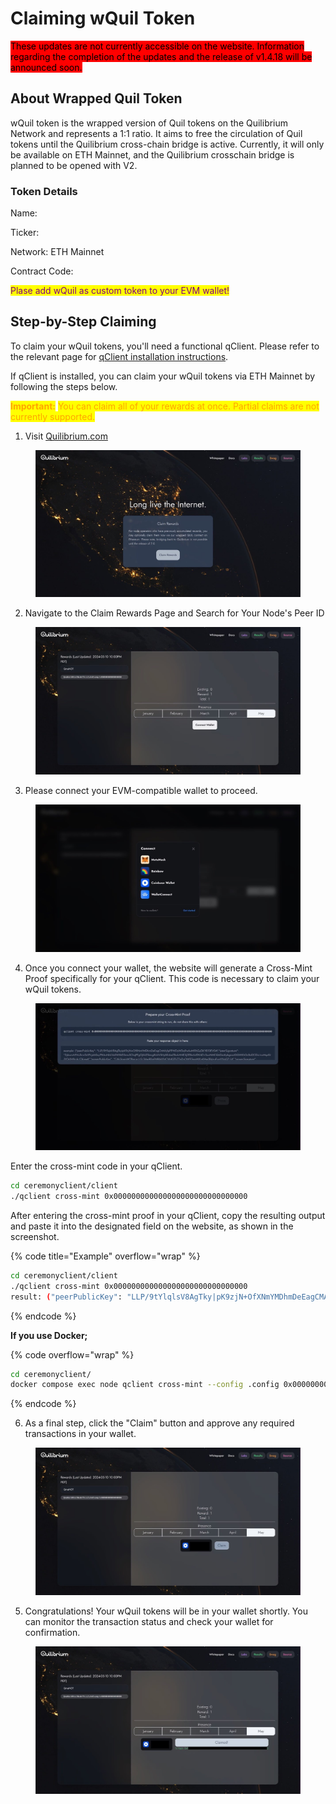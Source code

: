 # Claiming wQuil Token

<mark style="background-color:red;">These updates are not currently accessible on the website. Information regarding the completion of the updates and the release of v1.4.18 will be announced soon.</mark>

## About Wrapped Quil Token

wQuil token is the wrapped version of Quil tokens on the Quilibrium Network and represents a 1:1 ratio. It aims to free the circulation of Quil tokens until the Quilibrium cross-chain bridge is active. Currently, it will only be available on ETH Mainnet, and the Quilibrium crosschain bridge is planned to be opened with V2.

### Token Details

Name:

Ticker:

Network: ETH Mainnet

Contract Code:

<mark style="color:purple;">Plase add wQuil as custom token to your EVM wallet!</mark>

## Step-by-Step Claiming

To claim your wQuil tokens, you'll need a functional qClient. Please refer to the relevant page for [qClient installation instructions](cli-commands.md#installing-qclient).

If qClient is installed, you can claim your wQuil tokens via ETH Mainnet by following the steps below.

<mark style="color:orange;">**Important:**</mark> <mark style="color:orange;"></mark><mark style="color:orange;">You can claim all of your rewards at once. Partial claims are not currently supported.</mark>

1. Visit [Quilibrium.com](https://quilibrium.com)

<figure><img src=".gitbook/assets/1.jpeg" alt=""><figcaption></figcaption></figure>

2. Navigate to the Claim Rewards Page and Search for Your Node's Peer ID

<figure><img src=".gitbook/assets/2.jpeg" alt=""><figcaption></figcaption></figure>

3. Please connect your EVM-compatible wallet to proceed.

<figure><img src=".gitbook/assets/3.jpeg" alt=""><figcaption></figcaption></figure>

4. Once you connect your wallet, the website will generate a Cross-Mint Proof specifically for your qClient. This code is necessary to claim your wQuil tokens.

<figure><img src=".gitbook/assets/4.jpeg" alt=""><figcaption></figcaption></figure>

Enter the cross-mint code in your qClient.&#x20;

```bash
cd ceremonyclient/client
./qclient cross-mint 0x000000000000000000000000000000
```

After entering the cross-mint proof in your qClient, copy the resulting output and paste it into the designated field on the website, as shown in the screenshot.

{% code title="Example" overflow="wrap" %}
```bash
cd ceremonyclient/client
./qclient cross-mint 0x000000000000000000000000000000
result: ("peerPublicKey": "LLP/9tYlqlsV8AgTky|pK9zjN+OfXNmYMDhmDeEagCMAhjfpPPWDyWDq9w6uM19hGyDKYB10EVOA", "peerSignature": "2ybumA9VuSrnr5nYPcjehGo/PK6uNI4¡VaOWXkEGms5ChqPFgOJX6Z5eng8U6VSHy85zbeZBukiANE3j2EBxrk4TAf4Z+5uuNMCQ6DasKpkgsxulOGWKhOcBa|2CDicinuMqafU 3YOrXH9cck/OkivwA""proverPublicKev": "CAk3innisW2Bocar/75/3dwiRSaFMRbhYhtCWd@Th77aDvOWFGaoMXIvKHw3B4+vFsmYlVaQ7/iA" "proverSianature".
```
{% endcode %}

**If you use Docker;**

{% code overflow="wrap" %}
```bash
cd ceremonyclient/
docker compose exec node qclient cross-mint --config .config 0x000000000000000000000000000000
```
{% endcode %}

6. As a final step, click the "Claim" button and approve any required transactions in your wallet.

<figure><img src=".gitbook/assets/5.jpeg" alt=""><figcaption></figcaption></figure>

5. Congratulations! Your wQuil tokens will be in your wallet shortly. You can monitor the transaction status and check your wallet for confirmation.

<figure><img src=".gitbook/assets/6.jpeg" alt=""><figcaption></figcaption></figure>
